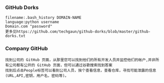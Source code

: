   ### GitHub Dorks
	filename:.bash_history DOMAIN-NAME
	language:python username
	Domain.com "password"
	更多见https://github.com/techgaun/github-dorks/blob/master/github-dorks.txt
  ### Company GitHub
	找到公司的 GitHub 页面，从那里您可以找到他们的所有开发人员并监控他们的帐户,并非所有公司都有公开的 GitHub 页面，但可以通过谷歌搜索找到答案
	找到后点击People标签可以看到公司人员，挨个查看信息，查看仓库，寻找可能泄露的信息(URL,API,密钥，用户名，密码等)。